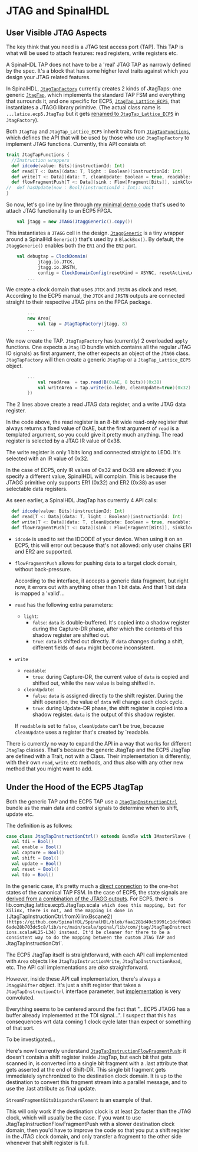 
# JTAG and SpinalHDL

## User Visible JTAG Aspects

The key think that you need is a JTAG test access port (TAP). This TAP is what will
be used to attach features: read registers, write registers etc.

A SpinalHDL TAP does not have to be a 'real' JTAG TAP as narrowly defined by the spec.
It's a block that has some higher level traits against which you design your JTAG related
features.

In SpinalHDL, 
[`JtagTapFactory`](https://github.com/SpinalHDL/SpinalHDL/blob/dev/lib/src/main/scala/spinal/lib/com/jtag/JtagTapFactory.scala) 
currently creates 2 kinds of JtagTaps: one generic 
[`JtagTap`](https://github.com/SpinalHDL/SpinalHDL/blob/faa1281d49c59991c1dcf00486ade28b703dc5c8/lib/src/main/scala/spinal/lib/com/jtag/JtagTap.scala#L73), 
which implements the standard 
TAP FSM and everything that surrounds it, and one specific for ECP5, 
[`JtagTap_Lattice_ECP5`](https://github.com/SpinalHDL/SpinalHDL/blob/faa1281d49c59991c1dcf00486ade28b703dc5c8/lib/src/main/scala/spinal/lib/com/jtag/lattice/ecp5/JtagTap.scala#L72), 
that instantiates a JTAGG library primitive. (The actual class name is `...latice.ecp5.JtagTap` but it gets 
[renamed to `JtagTap_Lattice_ECP5`](https://github.com/SpinalHDL/SpinalHDL/blob/faa1281d49c59991c1dcf00486ade28b703dc5c8/lib/src/main/scala/spinal/lib/com/jtag/JtagTapFactory.scala#L7)
 in `JtagFactory`).

Both `JtagTap` and `JtagTap_Lattice_ECP5` inherit traits from 
[`JtagTapFunctions`](https://github.com/SpinalHDL/SpinalHDL/blob/faa1281d49c59991c1dcf00486ade28b703dc5c8/lib/src/main/scala/spinal/lib/com/jtag/Traits.scala#L10), 
which defines the API that will be used by those who use `JtagTapFactory` to implement
JTAG functions. Currently, this API consists of:

```scala
trait JtagTapFunctions {
  //Instruction wrappers
  def idcode(value: Bits)(instructionId: Int)
  def read[T <: Data](data: T, light : Boolean)(instructionId: Int)
  def write[T <: Data](data: T, cleanUpdate: Boolean = true, readable: Boolean = true)(instructionId: Int)
  def flowFragmentPush[T <: Data](sink : Flow[Fragment[Bits]], sinkClockDomain : ClockDomain)(instructionId: Int)
//  def hasUpdate(now : Bool)(instructionId : Int): Unit
}
```

So now, let's go line by line through [my minimal demo code](https://github.com/tomverbeure/ecp5_jtag/blob/8f4f706573d68d6526e698ae2ff5b46488516183/spinal/src/main/scala/ecp5_jtag/Ecp5JtagDemo.scala#L36-L67)
that's used to attach JTAG functionality to an ECP5 FPGA.

```scala
    val jtagg = new JTAGG(JtaggGeneric().copy())
```

This instantiates a `JTAGG` cell in the design. 
[`JtaggGeneric`](https://github.com/SpinalHDL/SpinalHDL/blob/faa1281d49c59991c1dcf00486ade28b703dc5c8/lib/src/main/scala/spinal/lib/blackbox/lattice/ecp5/debug.scala#L42a) 
is a tiny wrapper around a SpinalHdl `Generic()` that's used by a `BlackBox()`. By default, the `JtaggGeneric()` enables
both the `ER1` and the `ER2` port.

```scala
    val debugtap = ClockDomain(
            jtagg.io.JTCK, 
            jtagg.io.JRSTN, 
            config = ClockDomainConfig(resetKind = ASYNC, resetActiveLevel = LOW))(
        ...
```
We create a clock domain that uses `JTCK` and `JRSTN` as clock and reset. According to the ECP5
manual, the `JTCK` and `JRSTN` outputs are connected straight to their respective JTAG pins on
the FPGA package.

```scala
        ...
        new Area{
            val tap = JtagTapFactory(jtagg, 8)
        ...
```
We now create the TAP. `JtagTapFactory` has (currently) 2 overloaded `apply` functions. One expects
a `Jtag` IO bundle which contains all the regular JTAG IO signals) as first argument, the other 
expects an object of the `JTAGG` class. `JtagTapFactory` will then create a generic `JtagTap` or a
`JtagTap_Lattice_ECP5` object.

```scala
        ...
            val readArea  = tap.read(B(0xAE, 8 bits))(0x38)
            val writeArea = tap.write(io.led0, cleanUpdate=true)(0x32)
        })
```

The 2 lines above create a read JTAG data register, and a write JTAG data register. 

In the code above, the read register is an 8-bit wide read-only register that always returns a 
fixed value of 0xAE, but the first argument of `read` is a templated argument, so you could give it 
pretty much anything.  The read register is selected by a JTAG IR value of 0x38.

The write register is only 1 bits long and connected straight to LED0. It's selected with an IR value of
0x32.

In the case of ECP5, only IR values of 0x32 and 0x38 are allowed: if you specify a different value, 
SpinalHDL will complain. This is because the JTAGG primitive only supports ER1 (0x32) and ER2 (0x38) as
user selectable data registers.

As seen earlier, a SpinalHDL JtagTap has currently 4 API calls:

```scala
  def idcode(value: Bits)(instructionId: Int)
  def read[T <: Data](data: T, light : Boolean)(instructionId: Int)
  def write[T <: Data](data: T, cleanUpdate: Boolean = true, readable: Boolean = true)(instructionId: Int)
  def flowFragmentPush[T <: Data](sink : Flow[Fragment[Bits]], sinkClockDomain : ClockDomain)(instructionId: Int)
```

* `idcode` is used to set the IDCODE of your device. When using it on an ECP5, this will error out because
  that's not allowed: only user chains ER1 and ER2 are supported.
* `flowFragmentPush` allows for pushing data to a target clock domain, without back-pressure.

    According to the interface, it accepts a generic data fragment, but right now, it errors out with
    anything other than 1 bit data. And that 1 bit data is mapped a 'valid'...

* `read` has the following extra parameters: 
    * `light`: 
        * `false`: `data` is double-buffered. It's copied into a shadow register during the Capture-DR 
           phase, after which the contents of this shadow register are shifted out.
        * `true`: `data` is shifted out directly. If `data` changes during a shift, different fields 
           of `data` might become inconsistent.
* `write`
    * `readable`:
        * `true`: during Capture-DR, the current value of `data` is copied and shifted out, while the
          new value is being shifted in.
    * `cleanUpdate`: 
        * `false`: `data` is assigned directly to the shift register. During the shift operation, the value
          of `data` will change each clock cycle.
        * `true`: during Update-DR phase, the shift register is copied into a shadow register. `data` is
          the output of this shadow register.

    If `readable` is set to `false`, `cleanUpdate` can't be true, because `cleanUpdate` uses a register
    that's created by `readable.

There is currently no way to expand the API in a way that works for different `JtagTap` classes. That's because the
generic JtagTap and the ECP5 JtagTap are defined with a Trait, not with a Class. Their implementation is differently, 
with their own `read`, `write` etc methods, and thus also with any other new method that you might want to add.

## Under the Hood of the ECP5 JtagTap

Both the generic TAP and the ECP5 TAP use a 
[`JtagTapInstructionCtrl`](https://github.com/SpinalHDL/SpinalHDL/blob/faa1281d49c59991c1dcf00486ade28b703dc5c8/lib/src/main/scala/spinal/lib/com/jtag/JtagTapInstructions.scala#L11)
bundle as the main data and control signals to determine when to shift, update etc.

The definition is as follows:

```scala
case class JtagTapInstructionCtrl() extends Bundle with IMasterSlave {
  val tdi = Bool()
  val enable = Bool()
  val capture = Bool()
  val shift = Bool()
  val update = Bool()
  val reset = Bool()
  val tdo = Bool()
```

In the generic case, it's pretty much a [direct connection](https://github.com/SpinalHDL/SpinalHDL/blob/faa1281d49c59991c1dcf00486ade28b703dc5c8/lib/src/main/scala/spinal/lib/com/jtag/JtagTap.scala#L101-L109)
to the one-hot states of the canonical TAP FSM.
In the case of ECP5, the state signals are 
[derived from a combination of the JTAGG outputs](https://github.com/SpinalHDL/SpinalHDL/blob/faa1281d49c59991c1dcf00486ade28b703dc5c8/lib/src/main/scala/spinal/lib/com/jtag/lattice/ecp5/JtagTap.scala#L112-L129). 
For ECP5, there is lib.com.jtag.lattice.ecp5.JtagTap.scala` which does this mapping, but for Xilinx,
there is not, and the mapping is done in 
[`JtagTapInstructionCtrl.fromXilinxBscane2`](https://github.com/SpinalHDL/SpinalHDL/blob/faa1281d49c59991c1dcf00486ade28b703dc5c8/lib/src/main/scala/spinal/lib/com/jtag/JtagTapInstructions.scala#L25-L34)
instead. It'd be cleaner for there to be a consistent way to do the mapping between the custom JTAG TAP
and `JtagTapInstructionCtrl`.

The ECP5 JtagTap itself is straightforward, with each API call implemented with `Area` objects like
`JtagTapInstructionWrite`, `JtagTapInstructionRead`, etc. The API call implementations are *also*
straightforward. 

However, inside these API call implementation, there's always a `JtaggShifter` object. It's just a shift
register that takes a `JtagTapInstructionCtrl` interface parameter, but 
[implementation](https://github.com/SpinalHDL/SpinalHDL/blob/1d55a06c19219c47feffd377aa3c71a2ab5e333b/lib/src/main/scala/spinal/lib/com/jtag/lattice/ecp5/JtagTapCommands.scala#L25) 
is very convoluted.

Everything seems to be centered around the fact that "...ECP5 JTAGG has a buffer already implemented 
at the TDI signal...". I suspect that this has consequences wrt data coming 1 clock cycle later
than expect or something of that sort.

To be investigated...

Here's now I currently understand 
[`JtagTapInstructionFlowFragmentPush`](https://github.com/SpinalHDL/SpinalHDL/blob/faa1281d49c59991c1dcf00486ade28b703dc5c8/lib/src/main/scala/spinal/lib/com/jtag/JtagTapInstructions.scala#L123): 
it doesn't contain a shift register inside JtagTap, but each bit that gets scanned in, is converted into a single 
bit fragment with a .last attribute that gets asserted at the end of Shift-DR. This single bit fragment gets 
immediately synchronized to the destination clock domain. It is up to the destination to convert this fragment 
stream into a parallel message, and to use the .last attribute as final update.

`StreamFragmentBitsDispatcherElement` is an example of that.

This will only work if the destination clock is at least 2x faster than the JTAG clock, which will usually be the case.
If you want to use JtagTapInstructionFlowFragmentPush with a slower destination clock domain, then you'd have to improve 
the code so that you put a shift register in the JTAG clock domain, and only transfer a fragment to the other side whenever 
that shift register is full.


